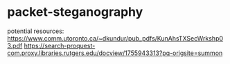 # packet-steganography
potential resources:
https://www.comm.utoronto.ca/~dkundur/pub_pdfs/KunAhsTXSecWrkshp03.pdf
https://search-proquest-com.proxy.libraries.rutgers.edu/docview/1755943313?pq-origsite=summon
